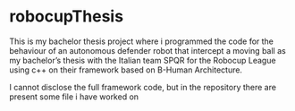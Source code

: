 # robocupThesis

This is my bachelor thesis project where i programmed the code for the behaviour of an autonomous defender robot that intercept a moving ball as my bachelor’s thesis with the Italian team SPQR for the Robocup League
using c++ on their framework based on B-Human Architecture.

I cannot disclose the full framework code, but in the repository there are present some file i have worked on
